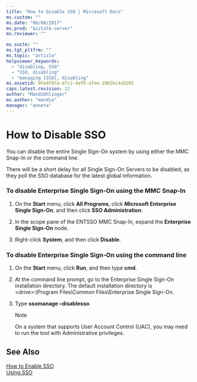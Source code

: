 ```yaml
---
title: "How to Disable SSO | Microsoft Docs"
ms.custom: ""
ms.date: "06/08/2017"
ms.prod: "biztalk-server"
ms.reviewer: ""

ms.suite: ""
ms.tgt_pltfrm: ""
ms.topic: "article"
helpviewer_keywords: 
  - "disabling, SSO"
  - "SSO, disabling"
  - "managing [SSO], disabling"
ms.assetid: 0fe4f87a-d7c2-4af6-afee-1065bc4a5285
caps.latest.revision: 12
author: "MandiOhlinger"
ms.author: "mandia"
manager: "anneta"
---
```

# How to Disable SSO
You can disable the entire Single Sign-On system by using either the MMC Snap-In or the command line.  
  
 There will be a short delay for all Single Sign-On Servers to be disabled, as they poll the SSO database for the latest global information.  
  
### To disable Enterprise Single Sign-On using the MMC Snap-In  
  
1.  On the **Start** menu, click **All Programs**, click **Microsoft Enterprise Single Sign-On**, and then click **SSO Administration**.  
  
2.  In the scope pane of the ENTSSO MMC Snap-In, expand the **Enterprise Single Sign-On** node.  
  
3.  Right-click **System**, and then click **Disable**.  
  
### To disable Enterprise Single Sign-On using the command line  
  
1.  On the **Start** menu, click **Run**, and then type **cmd**.  
  
2.  At the command line prompt, go to the Enterprise Single Sign-On installation directory. The default installation directory is *\<drive>*:\Program Files\Common Files\Enterprise Single Sign-On.  
  
3.  Type **ssomanage –disablesso**.  
  
    > [!NOTE]
    >  On a system that supports User Account Control (UAC), you may need to run the tool with Administrative privileges.  
  
## See Also  
 [How to Enable SSO](../core/how-to-enable-sso.md)   
 [Using SSO](../core/using-sso.md)